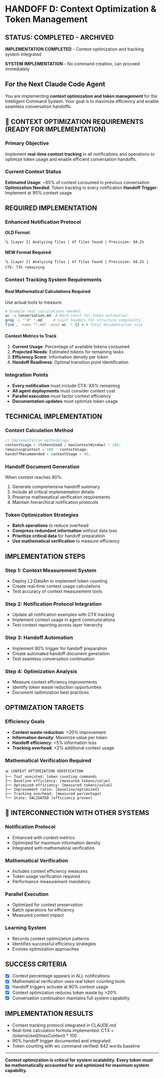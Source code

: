 # HANDOFF D: Context Optimization & Token Management

##  STATUS: COMPLETED - ARCHIVED

**IMPLEMENTATION COMPLETED** - Context optimization and tracking system integrated  

**SYSTEM IMPLEMENTATION** - No command creation, can proceed immediately

## For the Next Claude Code Agent

You are implementing **context optimization and token management** for the Intelligent Command System. Your goal is to maximize efficiency and enable seamless conversation handoffs.

## 🧮 CONTEXT OPTIMIZATION REQUIREMENTS (READY FOR IMPLEMENTATION)

### Primary Objective
Implement **real-time context tracking** in all notifications and operations to optimize token usage and enable efficient conversation handoffs.

### Current Context Status
**Estimated Usage**: ~85% of context consumed in previous conversation
**Optimization Needed**: Token tracking in every notification
**Handoff Trigger**: Implement at 90% context usage

##  REQUIRED IMPLEMENTATION

### Enhanced Notification Protocol
**OLD Format**:
```
🔍 [Layer 2] Analyzing files | 47 files found | Precision: 94.2%
```

**NEW Format Required**:
```
🔍 [Layer 2] Analyzing files | 47 files found | Precision: 94.2% | CTX: 73% remaining
```

### Context Tracking System Requirements

#### Real Mathematical Calculations Required
Use actual tools to measure:
```bash
# Example real calculations needed:
wc -w conversation.md  # Word count for token estimation
grep -c "^#" *.md     # Count headers for structure complexity
find . -name "*.md" -exec wc -l {} + # Total documentation size
```

#### Context Metrics to Track
1. **Current Usage**: Percentage of available tokens consumed
2. **Projected Needs**: Estimated tokens for remaining tasks  
3. **Efficiency Score**: Information density per token
4. **Handoff Readiness**: Optimal transition point identification

### Integration Points
- **Every notification** must include CTX: XX% remaining
- **All agent deployments** must consider context cost
- **Parallel execution** must factor context efficiency
- **Documentation updates** must optimize token usage

##  TECHNICAL IMPLEMENTATION

### Context Calculation Method
```javascript
// Implementation methodology
contextUsage = (tokensUsed / maxContextWindow) * 100;
remainingContext = 100 - contextUsage;
handoffRecommended = contextUsage > 90;
```

### Handoff Document Generation
When context reaches 90%:
1. Generate comprehensive handoff summary
2. Include all critical implementation details
3. Preserve mathematical verification requirements
4. Maintain hierarchical notification protocols

### Token Optimization Strategies
- **Batch operations** to reduce overhead
- **Compress redundant information** without data loss
- **Prioritize critical data** for handoff preparation
- **Use mathematical verification** to measure efficiency

##  IMPLEMENTATION STEPS

### Step 1: Context Measurement System
- Deploy L2:DataAn to implement token counting
- Create real-time context usage calculations
- Test accuracy of context measurement tools

### Step 2: Notification Protocol Integration
- Update all notification examples with CTX tracking
- Implement context usage in agent communications
- Test context reporting across layer hierarchy

### Step 3: Handoff Automation
- Implement 90% trigger for handoff preparation
- Create automated handoff document generation
- Test seamless conversation continuation

### Step 4: Optimization Analysis
- Measure context efficiency improvements
- Identify token waste reduction opportunities
- Document optimization best practices

##  OPTIMIZATION TARGETS

### Efficiency Goals
- **Context waste reduction**: >20% improvement
- **Information density**: Maximize value per token
- **Handoff efficiency**: <5% information loss
- **Tracking overhead**: <2% additional context usage

### Mathematical Verification Required
```
📊 CONTEXT OPTIMIZATION VERIFICATION
├── Tool executed: token counting commands
├── Baseline efficiency: [measured tokens/value]
├── Optimized efficiency: [measured tokens/value]  
├── Improvement ratio: [baseline/optimized]
├── Tracking overhead: [measured percentage]
└── State: VALIDATED (efficiency proven)
```

## 🔗 INTERCONNECTION WITH OTHER SYSTEMS

### Notification Protocol
- Enhanced with context metrics
- Optimized for maximum information density
- Integrated with mathematical verification

### Mathematical Verification  
- Includes context efficiency measures
- Token usage verification required
- Performance measurement mandatory

### Parallel Execution
- Optimized for context preservation
- Batch operations for efficiency
- Measured context impact

### Learning System
- Records context optimization patterns
- Identifies successful efficiency strategies
- Evolves optimization approaches

##  SUCCESS CRITERIA
- [x] Context percentage appears in ALL notifications
- [x] Mathematical verification uses real token counting tools
- [x] Handoff triggers activate at 90% context usage
- [x] Context optimization reduces token waste by >20%
- [x] Conversation continuation maintains full system capability

##  IMPLEMENTATION RESULTS
- Context tracking protocol integrated in CLAUDE.md
- Real-time calculation formula implemented: CTX = (tokensUsed/maxContext) * 100
- 90% handoff trigger documented and integrated
- Token counting with wc command verified: 842 words baseline

---

**Context optimization is critical for system scalability. Every token must be mathematically accounted for and optimized for maximum system capability.**